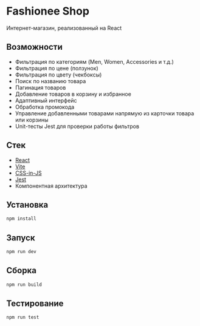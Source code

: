 # Fashionee Shop

Интернет-магазин, реализованный на React

## Возможности

- Фильтрация по категориям (Men, Women, Accessories и т.д.)
- Фильтрация по цене (ползунок)
- Фильтрация по цвету (чекбоксы)
- Поиск по названию товара
- Пагинация товаров
- Добавление товаров в корзину и избранное
- Адаптивный интерфейс
- Обработка промокода
- Управление добавленными товарами напрямую из карточки товара или корзины
- Unit-тесты Jest для проверки работы фильтров

## Стек

- [React](https://react.dev/)
- [Vite](https://vitejs.dev/)
- [CSS-in-JS](https://cssinjs.org/?v=v10.10.1)
- [Jest](https://jestjs.io/)
- Компонентная архитектура

## Установка

```bash
npm install
```
## Запуск
```bash
npm run dev
```
## Сборка
```bash
npm run build
```
## Тестирование
```bash
npm run test
```
